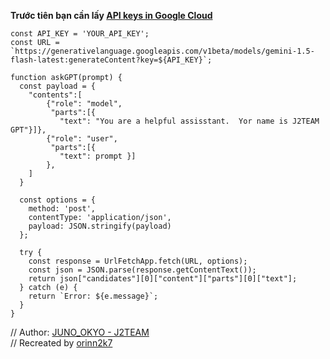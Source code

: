 **Trước tiên bạn cần lấy [API keys in Google Cloud](https://makersuite.google.com/app/apikey)**


```
const API_KEY = 'YOUR_API_KEY'; 
const URL = `https://generativelanguage.googleapis.com/v1beta/models/gemini-1.5-flash-latest:generateContent?key=${API_KEY}`;

function askGPT(prompt) {
  const payload = {
    "contents":[
        {"role": "model",
         "parts":[{
           "text": "You are a helpful assisstant.  Yor name is J2TEAM GPT"}]},
        {"role": "user",
         "parts":[{
           "text": prompt }]
        },
    ]
  }

  const options = {
    method: 'post',
    contentType: 'application/json',
    payload: JSON.stringify(payload)
  };

  try {
    const response = UrlFetchApp.fetch(URL, options);
    const json = JSON.parse(response.getContentText());
    return json["candidates"][0]["content"]["parts"][0]["text"];
  } catch (e) {
    return `Error: ${e.message}`;
  }
}
```
// Author: [JUNO_OKYO - J2TEAM](https://gist.github.com/J2TEAM/91bc15ab65941d8db9cfb30de2b849a3)  
// Recreated by [orinn2k7](https://gist.github.com/orius2k7/21bb709118e264e48277f66fd222a70d)
